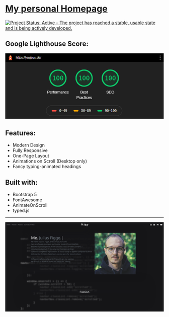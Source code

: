 # [My personal Homepage](https://jeujeus.de)
[![Project Status: Active – The project has reached a stable, usable state and is being actively developed.](https://www.repostatus.org/badges/latest/active.svg)](https://www.repostatus.org/#active)

## Google Lighthouse Score:
<p align="center">
  <img src="https://raw.githubusercontent.com/JeuJeus/homepage/master/static/img/score.png">
</p>

## Features:
- Modern Design
- Fully Responsive
- One-Page Layout
- Animations on Scroll (Desktop only)
- Fancy typing-animated headings

## Built with:
- Bootstrap 5
- FontAwesome
- AnimateOnScroll
- typed.js

--- 

![image](https://raw.githubusercontent.com/JeuJeus/homepage/master/static/img/website.png)

